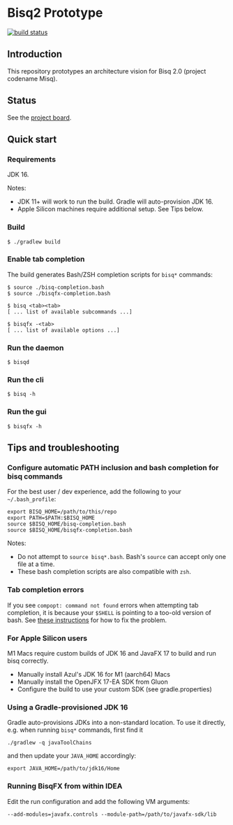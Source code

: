 # Bisq2 Prototype

[![build status](https://github.com/cbeams/bisq2/actions/workflows/build.yml/badge.svg)](https://github.com/cbeams/bisq2/actions/workflows/build.yml)


## Introduction

This repository prototypes an architecture vision for Bisq 2.0 (project codename Misq).


## Status

See the [project board](https://github.com/cbeams/bisq2/projects/1).


## Quick start

### Requirements

JDK 16.

Notes:
- JDK 11+ will work to run the build. Gradle will auto-provision JDK 16.
- Apple Silicon machines require additional setup. See Tips below.

### Build

    $ ./gradlew build

### Enable tab completion

The build generates Bash/ZSH completion scripts for `bisq*` commands:

    $ source ./bisq-completion.bash
    $ source ./bisqfx-completion.bash

    $ bisq <tab><tab>
    [ ... list of available subcommands ...]

    $ bisqfx -<tab>
    [ ... list of available options ...]

### Run the daemon

    $ bisqd

### Run the cli

    $ bisq -h

### Run the gui

    $ bisqfx -h


## Tips and troubleshooting

### Configure automatic PATH inclusion and bash completion for bisq commands

For the best user / dev experience, add the following to your `~/.bash_profile`:

    export BISQ_HOME=/path/to/this/repo
    export PATH=$PATH:$BISQ_HOME
    source $BISQ_HOME/bisq-completion.bash
    source $BISQ_HOME/bisqfx-completion.bash

Notes:

 - Do not attempt to `source bisq*.bash`. Bash's `source` can accept only one file at a time.
 - These bash completion scripts are also compatible with `zsh`.

### Tab completion errors

If you see `compopt: command not found` errors when attempting tab completion, it is because your `$SHELL` is pointing to a too-old version of bash. See [these instructions](https://github.com/Homebrew/homebrew-core/issues/18679#issuecomment-385442300) for how to fix the problem.

### For Apple Silicon users

M1 Macs require custom builds of JDK 16 and JavaFX 17 to build and run bisq correctly.

 - Manually install Azul's JDK 16 for M1 (aarch64) Macs
 - Manually install the OpenJFX 17-EA SDK from Gluon
 - Configure the build to use your custom SDK (see gradle.properties)

### Using a Gradle-provisioned JDK 16

Gradle auto-provisions JDKs into a non-standard location. To use it directly, e.g. when running `bisq*` commands, first find it

    ./gradlew -q javaToolChains

and then update your `JAVA_HOME` accordingly:

    export JAVA_HOME=/path/to/jdk16/Home

### Running BisqFX from within IDEA

Edit the run configuration and add the following VM arguments:

    --add-modules=javafx.controls --module-path=/path/to/javafx-sdk/lib
